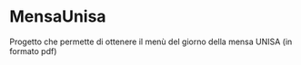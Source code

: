 # MensaUnisa
Progetto che permette di ottenere il menù del giorno della mensa UNISA (in formato pdf)
